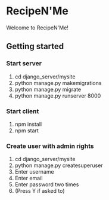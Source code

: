 # RecipeN'Me

Welcome to RecipeN'Me!

## Getting started

### Start server

1. cd django_server/mysite
2. python manage.py makemigrations
3. python manage.py migrate
4. python manage.py runserver 8000

### Start client

1. npm install
2. npm start

### Create user with admin rights

1. cd django_server/mysite
2. python manage.py createsuperuser
3. Enter username
4. Enter email
5. Enter password two times
6. (Press Y if asked to)
